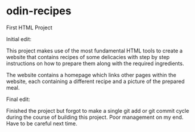 # odin-recipes
First HTML Project

Initial edit:

This project makes use of the most fundamental HTML tools to create a website that contains recipes of some delicacies with step by step instructions on how to prepare them along with the required ingredients.

The website contains a homepage which links other pages within the website, each containing a different recipe and a picture of the prepared meal.

Final edit:

Finished the project but forgot to make a single git add or git commit cycle during the course of building this project. Poor management on my end. Have to be careful next time.
